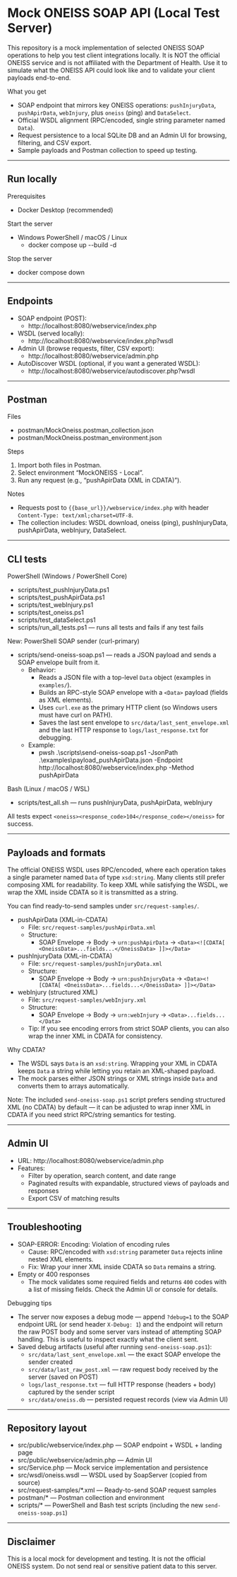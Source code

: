 # Mock ONEISS SOAP API (Local Test Server)

This repository is a mock implementation of selected ONEISS SOAP operations to help you test client integrations locally. It is NOT the official ONEISS service and is not affiliated with the Department of Health. Use it to simulate what the ONEISS API could look like and to validate your client payloads end-to-end.

What you get
- SOAP endpoint that mirrors key ONEISS operations: `pushInjuryData`, `pushApirData`, `webInjury`, plus `oneiss` (ping) and `DataSelect`.
- Official WSDL alignment (RPC/encoded, single string parameter named `Data`).
- Request persistence to a local SQLite DB and an Admin UI for browsing, filtering, and CSV export.
- Sample payloads and Postman collection to speed up testing.

---

## Run locally

Prerequisites
- Docker Desktop (recommended)

Start the server
- Windows PowerShell / macOS / Linux
  - docker compose up --build -d

Stop the server
- docker compose down

---

## Endpoints

- SOAP endpoint (POST):
  - http://localhost:8080/webservice/index.php
- WSDL (served locally):
  - http://localhost:8080/webservice/index.php?wsdl
- Admin UI (browse requests, filter, CSV export):
  - http://localhost:8080/webservice/admin.php
- AutoDiscover WSDL (optional, if you want a generated WSDL):
  - http://localhost:8080/webservice/autodiscover.php?wsdl

---

## Postman

Files
- postman/MockOneiss.postman_collection.json
- postman/MockOneiss.postman_environment.json

Steps
1) Import both files in Postman.
2) Select environment “MockONEISS - Local”.
3) Run any request (e.g., “pushApirData (XML in CDATA)”).

Notes
- Requests post to `{{base_url}}/webservice/index.php` with header `Content-Type: text/xml;charset=UTF-8`.
- The collection includes: WSDL download, oneiss (ping), pushInjuryData, pushApirData, webInjury, DataSelect.

---

## CLI tests

PowerShell (Windows / PowerShell Core)
- scripts/test_pushInjuryData.ps1
- scripts/test_pushApirData.ps1
- scripts/test_webInjury.ps1
- scripts/test_oneiss.ps1
- scripts/test_dataSelect.ps1
- scripts/run_all_tests.ps1 — runs all tests and fails if any test fails

New: PowerShell SOAP sender (curl-primary)
- scripts/send-oneiss-soap.ps1 — reads a JSON payload and sends a SOAP envelope built from it.
  - Behavior:
    - Reads a JSON file with a top-level `Data` object (examples in `examples/`).
    - Builds an RPC-style SOAP envelope with a `<Data>` payload (fields as XML elements).
    - Uses `curl.exe` as the primary HTTP client (so Windows users must have curl on PATH).
    - Saves the last sent envelope to `src/data/last_sent_envelope.xml` and the last HTTP response to `logs/last_response.txt` for debugging.
  - Example:
    - pwsh .\scripts\send-oneiss-soap.ps1 -JsonPath .\examples\payload_pushApirData.json -Endpoint http://localhost:8080/webservice/index.php -Method pushApirData

Bash (Linux / macOS / WSL)
- scripts/test_all.sh — runs pushInjuryData, pushApirData, webInjury

All tests expect `<oneiss><response_code>104</response_code></oneiss>` for success.

---

## Payloads and formats

The official ONEISS WSDL uses RPC/encoded, where each operation takes a single parameter named `Data` of type `xsd:string`. Many clients still prefer composing XML for readability. To keep XML while satisfying the WSDL, we wrap the XML inside CDATA so it is transmitted as a string.

You can find ready-to-send samples under `src/request-samples/`.

- pushApirData (XML-in-CDATA)
  - File: `src/request-samples/pushApirData.xml`
  - Structure:
    - SOAP Envelope → Body → `urn:pushApirData` → `<Data><![CDATA[ <OneissData>...fields...</OneissData> ]]></Data>`
- pushInjuryData (XML-in-CDATA)
  - File: `src/request-samples/pushInjuryData.xml`
  - Structure:
    - SOAP Envelope → Body → `urn:pushInjuryData` → `<Data><![CDATA[ <OneissData>...fields...</OneissData> ]]></Data>`
- webInjury (structured XML)
  - File: `src/request-samples/webInjury.xml`
  - Structure:
    - SOAP Envelope → Body → `urn:webInjury` → `<Data>...fields...</Data>`
  - Tip: If you see encoding errors from strict SOAP clients, you can also wrap the inner XML in CDATA for consistency.

Why CDATA?
- The WSDL says `Data` is an `xsd:string`. Wrapping your XML in CDATA keeps `Data` a string while letting you retain an XML-shaped payload.
- The mock parses either JSON strings or XML strings inside `Data` and converts them to arrays automatically.

Note: The included `send-oneiss-soap.ps1` script prefers sending structured XML (no CDATA) by default — it can be adjusted to wrap inner XML in CDATA if you need strict RPC/string semantics for testing.

---

## Admin UI

- URL: http://localhost:8080/webservice/admin.php
- Features:
  - Filter by operation, search content, and date range
  - Paginated results with expandable, structured views of payloads and responses
  - Export CSV of matching results

---

## Troubleshooting

- SOAP-ERROR: Encoding: Violation of encoding rules
  - Cause: RPC/encoded with `xsd:string` parameter `Data` rejects inline nested XML elements.
  - Fix: Wrap your inner XML inside CDATA so `Data` remains a string.
- Empty or 400 responses
  - The mock validates some required fields and returns `400` codes with a list of missing fields. Check the Admin UI or console for details.

Debugging tips
- The server now exposes a debug mode — append `?debug=1` to the SOAP endpoint URL (or send header `X-Debug: 1`) and the endpoint will return the raw POST body and some server vars instead of attempting SOAP handling. This is useful to inspect exactly what the client sent.
- Saved debug artifacts (useful after running `send-oneiss-soap.ps1`):
  - `src/data/last_sent_envelope.xml` — the exact SOAP envelope the sender created
  - `src/data/last_raw_post.xml` — raw request body received by the server (saved on POST)
  - `logs/last_response.txt` — full HTTP response (headers + body) captured by the sender script
  - `src/data/oneiss.db` — persisted request records (view via Admin UI)

---

## Repository layout

- src/public/webservice/index.php — SOAP endpoint + WSDL + landing page
- src/public/webservice/admin.php — Admin UI
- src/Service.php — Mock service implementation and persistence
- src/wsdl/oneiss.wsdl — WSDL used by SoapServer (copied from source)
- src/request-samples/*.xml — Ready-to-send SOAP request samples
- postman/* — Postman collection and environment
- scripts/* — PowerShell and Bash test scripts (including the new `send-oneiss-soap.ps1`)

---

## Disclaimer

This is a local mock for development and testing. It is not the official ONEISS system. Do not send real or sensitive patient data to this server.

